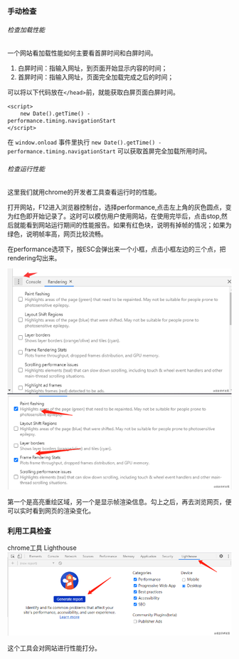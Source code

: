### 手动检查

###### 检查加载性能

一个网站看加载性能如何主要看首屏时间和白屏时间。

1. 白屏时间：指输入网址，到页面开始显示内容的时间；
2. 首屏时间：指输入网址，页面完全加载完成之后的时间；

可以将以下代码放在`</head>`前，就能获取白屏页面白屏时间。

```
<script>
    new Date().getTime() -
performance.timing.navigationStart
</script>
```

在 `window.onload` 事件里执行 `new Date().getTime() - performance.timing.navigationStart` 可以获取首屏完全加载所用时间。

###### 检查运行性能

这里我们就用chrome的开发者工具查看运行时的性能。

打开网站，F12进入浏览器控制台，选择performance,点击左上角的灰色圆点，变为红色即开始记录了。这时可以模仿用户使用网站，在使用完毕后，点击stop,然后就能看到网站运行期间的性能报告。如果有红色块，说明有掉帧的情况；如果为绿色，说明帧率高，网页比较流畅。

在performance选项下，按ESC会弹出来一个小框，点击小框左边的三个点，把rendering勾出来。

![image.png](定位性能问题-imgs/2034317122-60191ff5e2924)
![image.png](定位性能问题-imgs/1931254968-601920017b619)

第一个是高亮重绘区域，另一个是显示帧渲染信息。勾上之后，再去浏览网页，便可以实时看到网页的渲染变化。

### 利用工具检查

chrome工具 Lighthouse
![image.png](定位性能问题-imgs/3688477848-601a143f6b455)

这个工具会对网站进行性能打分。
